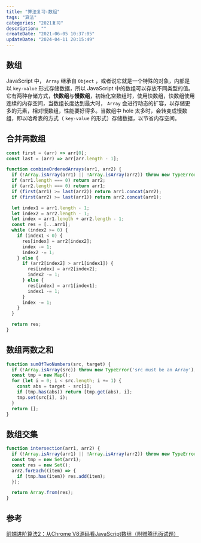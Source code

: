 ```yaml
---
title: "算法复习-数组"
tags: "算法"
categories: "2021复习"
description: ""
createDate: "2021-06-05 10:37:05"
updateDate: "2024-04-11 20:15:49"
---
```


## 数组

JavaScript 中， `Array` 继承自 `Object` ，或者说它就是一个特殊的对象，内部是以 `key-value` 形式存储数据，所以 JavaScript 中的数组可以存放不同类型的值。它有两种存储方式，**快数组**与**慢数组**，初始化空数组时，使用快数组，快数组使用连续的内存空间，当数组长度达到最大时， `Array` 会进行动态的扩容，以存储更多的元素，相对慢数组，性能要好得多。当数组中 hole 太多时，会转变成慢数组，即以哈希表的方式（ `key-value` 的形式）存储数据，以节省内存空间。

## 合并两数组

``` js
const first = (arr) => arr[0];
const last = (arr) => arr[arr.length - 1];

function combineOrderedArrays(arr1, arr2) {
  if (!Array.isArray(arr1) || !Array.isArray(arr2)) throw new TypeError('parameter must be an array');
  if (arr1.length === 0) return arr2;
  if (arr2.length === 0) return arr1;
  if (first(arr1) >= last(arr2)) return arr1.concat(arr2);
  if (first(arr2) >= last(arr1)) return arr2.concat(arr1);

  let index1 = arr1.length - 1;
  let index2 = arr2.length - 1;
  let index = arr1.length + arr2.length - 1;
  const res = [...arr1];
  while (index2 >= 0) {
    if (index1 < 0) {
      res[index] = arr2[index2];
      index -= 1;
      index2 -= 1;
    } else {
      if (arr2[index2] > arr1[index1]) {
        res[index] = arr2[index2];
        index2 -= 1;
      } else {
        res[index] = arr1[index1];
        index1 -= 1;
      }
      index -= 1;
    }
  }

  return res;
}
```

## 数组两数之和

``` js
function sumOfTwoNumbers(src, target) {
  if (!Array.isArray(src)) throw new TypeError('src must be an Array');
  const tmp = new Map();
  for (let i = 0; i < src.length; i += 1) {
    const abs = target - src[i];
    if (tmp.has(abs)) return [tmp.get(abs), i];
    tmp.set(src[i], i);
  }
  return [];
}
```

## 数组交集

``` js
function intersection(arr1, arr2) {
  if (!Array.isArray(arr1) || !Array.isArray(arr2)) throw new TypeError('parameters must be both of Arrays');
  const tmp = new Set(arr1);
  const res = new Set();
  arr2.forEach((item) => {
    if (tmp.has(item)) res.add(item);
  });

  return Array.from(res);
}
```

## 参考

[前端进阶算法2：从Chrome V8源码看JavaScript数组（附赠腾讯面试题）](https://github.com/sisterAn/JavaScript-Algorithms/issues/2)
